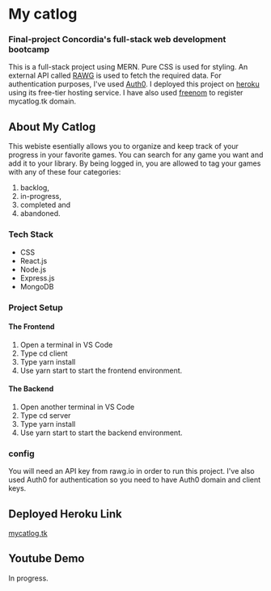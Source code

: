 #  My catlog 
### Final-project Concordia's full-stack web development bootcamp
This is a full-stack project using MERN. Pure CSS is used for styling. 
An external API called [RAWG](https://rawg.io/apidocs) is used to fetch the required data. 
For authentication purposes, I've used [Auth0](https://auth0.com/). I deployed this project on [heroku](heroku.com) using its free-tier hosting service. I have also used [freenom](freenom.com) to register mycatlog.tk domain.


## About My Catlog
This webiste esentially allows you to organize and keep track of your progress in your favorite games. You can search for any game you want and add it to your library. By being logged in, you are allowed to tag your games with any of these four categories:
1. backlog,
2. in-progress,
3. completed and 
4. abandoned.

### Tech Stack
* CSS
* React.js
* Node.js
* Express.js
* MongoDB


### Project Setup

#### The Frontend
1. Open a terminal in VS Code
2. Type cd client
3. Type yarn install
4. Use yarn start to start the frontend environment.

#### The Backend
1. Open another terminal in VS Code
2. Type cd server
3. Type yarn install
4. Use yarn start to start the backend environment.

### config
You will need an API key from rawg.io in order to run this project. I've also used Auth0 for authentication so you need to have Auth0 domain and client keys.

## Deployed Heroku Link
 
 [mycatlog.tk](https://mycatlog.tk)

## Youtube Demo
In progress.